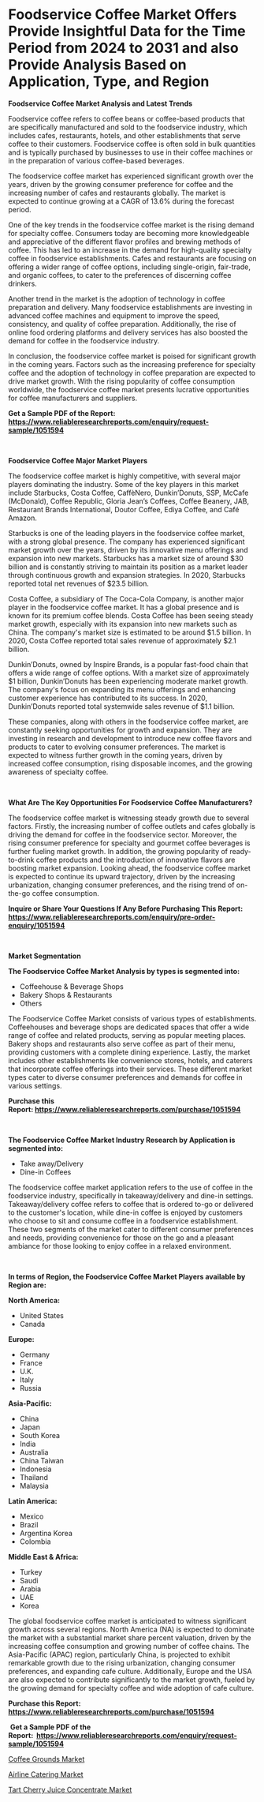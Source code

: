 <p><h1>Foodservice Coffee Market Offers Provide Insightful Data for the Time Period from 2024 to 2031 and also Provide Analysis Based on Application, Type, and Region</h1></p><p><strong>Foodservice Coffee Market Analysis and Latest Trends</strong></p>
<p><p>Foodservice coffee refers to coffee beans or coffee-based products that are specifically manufactured and sold to the foodservice industry, which includes cafes, restaurants, hotels, and other establishments that serve coffee to their customers. Foodservice coffee is often sold in bulk quantities and is typically purchased by businesses to use in their coffee machines or in the preparation of various coffee-based beverages.</p><p>The foodservice coffee market has experienced significant growth over the years, driven by the growing consumer preference for coffee and the increasing number of cafes and restaurants globally. The market is expected to continue growing at a CAGR of 13.6% during the forecast period.</p><p>One of the key trends in the foodservice coffee market is the rising demand for specialty coffee. Consumers today are becoming more knowledgeable and appreciative of the different flavor profiles and brewing methods of coffee. This has led to an increase in the demand for high-quality specialty coffee in foodservice establishments. Cafes and restaurants are focusing on offering a wider range of coffee options, including single-origin, fair-trade, and organic coffees, to cater to the preferences of discerning coffee drinkers.</p><p>Another trend in the market is the adoption of technology in coffee preparation and delivery. Many foodservice establishments are investing in advanced coffee machines and equipment to improve the speed, consistency, and quality of coffee preparation. Additionally, the rise of online food ordering platforms and delivery services has also boosted the demand for coffee in the foodservice industry.</p><p>In conclusion, the foodservice coffee market is poised for significant growth in the coming years. Factors such as the increasing preference for specialty coffee and the adoption of technology in coffee preparation are expected to drive market growth. With the rising popularity of coffee consumption worldwide, the foodservice coffee market presents lucrative opportunities for coffee manufacturers and suppliers.</p></p>
<p><strong>Get a Sample PDF of the Report:&nbsp; <a href="https://www.reliableresearchreports.com/enquiry/request-sample/1051594">https://www.reliableresearchreports.com/enquiry/request-sample/1051594</a></strong></p>
<p>&nbsp;</p>
<p><strong>Foodservice Coffee Major Market Players</strong></p>
<p><p>The foodservice coffee market is highly competitive, with several major players dominating the industry. Some of the key players in this market include Starbucks, Costa Coffee, CaffèNero, Dunkin’Donuts, SSP, McCafe (McDonald), Coffee Republic, Gloria Jean’s Coffees, Coffee Beanery, JAB, Restaurant Brands International, Doutor Coffee, Ediya Coffee, and Café Amazon.</p><p>Starbucks is one of the leading players in the foodservice coffee market, with a strong global presence. The company has experienced significant market growth over the years, driven by its innovative menu offerings and expansion into new markets. Starbucks has a market size of around $30 billion and is constantly striving to maintain its position as a market leader through continuous growth and expansion strategies. In 2020, Starbucks reported total net revenues of $23.5 billion.</p><p>Costa Coffee, a subsidiary of The Coca-Cola Company, is another major player in the foodservice coffee market. It has a global presence and is known for its premium coffee blends. Costa Coffee has been seeing steady market growth, especially with its expansion into new markets such as China. The company's market size is estimated to be around $1.5 billion. In 2020, Costa Coffee reported total sales revenue of approximately $2.1 billion.</p><p>Dunkin’Donuts, owned by Inspire Brands, is a popular fast-food chain that offers a wide range of coffee options. With a market size of approximately $1 billion, Dunkin’Donuts has been experiencing moderate market growth. The company's focus on expanding its menu offerings and enhancing customer experience has contributed to its success. In 2020, Dunkin’Donuts reported total systemwide sales revenue of $1.1 billion.</p><p>These companies, along with others in the foodservice coffee market, are constantly seeking opportunities for growth and expansion. They are investing in research and development to introduce new coffee flavors and products to cater to evolving consumer preferences. The market is expected to witness further growth in the coming years, driven by increased coffee consumption, rising disposable incomes, and the growing awareness of specialty coffee.</p></p>
<p>&nbsp;</p>
<p><strong>What Are The Key Opportunities For Foodservice Coffee Manufacturers?</strong></p>
<p><p>The foodservice coffee market is witnessing steady growth due to several factors. Firstly, the increasing number of coffee outlets and cafes globally is driving the demand for coffee in the foodservice sector. Moreover, the rising consumer preference for specialty and gourmet coffee beverages is further fueling market growth. In addition, the growing popularity of ready-to-drink coffee products and the introduction of innovative flavors are boosting market expansion. Looking ahead, the foodservice coffee market is expected to continue its upward trajectory, driven by the increasing urbanization, changing consumer preferences, and the rising trend of on-the-go coffee consumption.</p></p>
<p><strong>Inquire or Share Your Questions If Any Before Purchasing This Report: <a href="https://www.reliableresearchreports.com/enquiry/pre-order-enquiry/1051594">https://www.reliableresearchreports.com/enquiry/pre-order-enquiry/1051594</a></strong></p>
<p>&nbsp;</p>
<p><strong>Market Segmentation</strong></p>
<p><strong>The Foodservice Coffee Market Analysis by types is segmented into:</strong></p>
<p><ul><li>Coffeehouse & Beverage Shops</li><li>Bakery Shops & Restaurants</li><li>Others</li></ul></p>
<p><p>The Foodservice Coffee Market consists of various types of establishments. Coffeehouses and beverage shops are dedicated spaces that offer a wide range of coffee and related products, serving as popular meeting places. Bakery shops and restaurants also serve coffee as part of their menu, providing customers with a complete dining experience. Lastly, the market includes other establishments like convenience stores, hotels, and caterers that incorporate coffee offerings into their services. These different market types cater to diverse consumer preferences and demands for coffee in various settings.</p></p>
<p><strong>Purchase this Report:&nbsp;<a href="https://www.reliableresearchreports.com/purchase/1051594">https://www.reliableresearchreports.com/purchase/1051594</a></strong></p>
<p>&nbsp;</p>
<p><strong>The Foodservice Coffee Market Industry Research by Application is segmented into:</strong></p>
<p><ul><li>Take away/Delivery</li><li>Dine-in Coffees</li></ul></p>
<p><p>The foodservice coffee market application refers to the use of coffee in the foodservice industry, specifically in takeaway/delivery and dine-in settings. Takeaway/delivery coffee refers to coffee that is ordered to-go or delivered to the customer's location, while dine-in coffee is enjoyed by customers who choose to sit and consume coffee in a foodservice establishment. These two segments of the market cater to different consumer preferences and needs, providing convenience for those on the go and a pleasant ambiance for those looking to enjoy coffee in a relaxed environment.</p></p>
<p>&nbsp;</p>
<p><strong>In terms of Region, the Foodservice Coffee Market Players available by Region are:</strong></p>
<p>
    <p> <strong> North America: </strong>
        <ul>
            <li>United States</li>
            <li>Canada</li>
        </ul>
        </p> 
    <p> <strong> Europe: </strong>
        <ul>
            <li>Germany</li>
            <li>France</li>
            <li>U.K.</li>
            <li>Italy</li>
            <li>Russia</li>
        </ul>
        </p> 
    <p> <strong> Asia-Pacific: </strong>
        <ul>
            <li>China</li>
            <li>Japan</li>
            <li>South Korea</li>
            <li>India</li>
            <li>Australia</li>
            <li>China Taiwan</li>
            <li>Indonesia</li>
            <li>Thailand</li>
            <li>Malaysia</li>
        </ul>
        </p> 
    <p> <strong> Latin America: </strong>
        <ul>
            <li>Mexico</li>
            <li>Brazil</li>
            <li>Argentina Korea</li>
            <li>Colombia</li>
        </ul>
        </p> 
    <p> <strong> Middle East & Africa: </strong>
        <ul>
            <li>Turkey</li>
            <li>Saudi</li>
            <li>Arabia</li>
            <li>UAE</li>
            <li>Korea</li>
        </ul>
    </p>
    </p>
<p><p>The global foodservice coffee market is anticipated to witness significant growth across several regions. North America (NA) is expected to dominate the market with a substantial market share percent valuation, driven by the increasing coffee consumption and growing number of coffee chains. The Asia-Pacific (APAC) region, particularly China, is projected to exhibit remarkable growth due to the rising urbanization, changing consumer preferences, and expanding cafe culture. Additionally, Europe and the USA are also expected to contribute significantly to the market growth, fueled by the growing demand for specialty coffee and wide adoption of cafe culture. </p></p>
<p><strong>Purchase this Report: <a href="https://www.reliableresearchreports.com/purchase/1051594">https://www.reliableresearchreports.com/purchase/1051594</a></strong></p>
<p>&nbsp;<strong>Get a Sample PDF of the Report:&nbsp;&nbsp;<a href="https://www.reliableresearchreports.com/enquiry/request-sample/1051594">https://www.reliableresearchreports.com/enquiry/request-sample/1051594</a></strong></p>
<p><strong></strong></p>
<p><p><a href="https://github.com/rahu1505/Market-Research-Report-List-2/blob/main/coffee-grounds-market.md">Coffee Grounds Market</a></p><p><a href="https://github.com/aashishrp/Market-Research-Report-List-1/blob/main/airline-catering-market.md">Airline Catering Market</a></p><p><a href="https://github.com/rahu1506/Market-Research-Report-List-2/blob/main/tart-cherry-juice-concentrate-market.md">Tart Cherry Juice Concentrate Market</a></p></p>